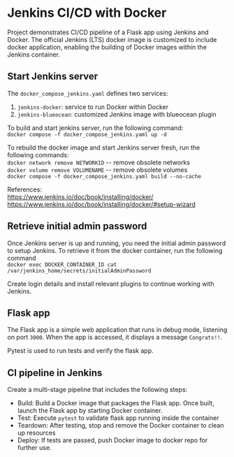 
# Jenkins CI/CD with Docker

Project demonstrates CI/CD pipeline of a Flask app using Jenkins and Docker. 
The official Jenkins (LTS) docker image is customized to include docker application, enabling 
the building of Docker images within the Jenkins container.

## Start Jenkins server
The `docker_compose_jenkins.yaml` defines two services: 
1. `jenkins-docker`: service to run Docker within Docker
2. `jenkins-blueocean`: customized Jenkins image with blueocean plugin

To build and start jenkins server, run the following command:  
    `docker compose -f docker_compose_jenkins.yaml up -d`

To rebuild the docker image and start Jenkins server fresh, run the following commands:  
    `docker network remove NETWORKID`   -- remove obsolete networks  
    `docker volume remove VOLUMENAME`   -- remove obsolete volumes  
    `docker compose -f docker_compose_jenkins.yaml build --no-cache`

References:  
    https://www.jenkins.io/doc/book/installing/docker/  
    https://www.jenkins.io/doc/book/installing/docker/#setup-wizard

## Retrieve initial admin password
Once Jenkins server is up and running, you need the initial admin password to setup Jenkins. 
To retrieve it from the docker container, run the following command  
    `docker exec DOCKER_CONTAINER_ID cat /var/jenkins_home/secrets/initialAdminPassword`

Create login details and install relevant plugins to continue working with Jenkins.

## Flask app
The Flask app is a simple web application that runs in debug mode, listening on port `3000`. When the app is accessed,
it displays a message `Congrats!!`. 

Pytest is used to run tests and verify the flask app.

## CI pipeline in Jenkins
Create a multi-stage pipeline that includes the following steps:
* Build: Build a Docker image that packages the Flask app. Once built, launch the Flask app by starting Docker container.
* Test: Execute `pytest` to validate flask app running inside the container
* Teardown: After testing, stop and remove the Docker container to clean up resources
* Deploy: If tests are passed, push Docker image to docker repo for further use.

